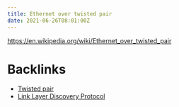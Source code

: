 ```yaml
---
title: Ethernet over twisted pair
date: 2021-06-26T08:01:00Z
---
```


https://en.wikipedia.org/wiki/Ethernet_over_twisted_pair

# Backlinks

- [Twisted pair](20201012135035-twisted-pair.md)
- [Link Layer Discovery Protocol](20210626074643-link-layer-discovery-protocol.md)
